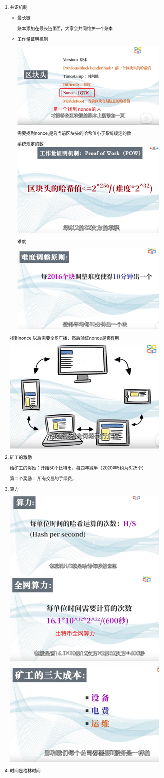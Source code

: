1. 共识机制

   + 最长链

      账本添加在最长链里面，大家会共同维护一个账本

   + 工作量证明机制

      ![avatar](../assets/nonce.jpg)

      需要找到nonce,是的当前区块头的哈希值小于系统规定的数

      系统规定的数
      ![avatar](../assets/pow.jpg)

      难度

      ![avatar](../assets/nandu.jpg)
    
    找到nonce 以后需要全网广播，然后验证nonce是否有用

    ![avatar](../assets/nonce-brocast.jpg)

2. 矿工的激励

   给矿工的奖励：开始50个比特币，每四年减半（2020年5约为6.25个）

   第二个奖励： 所有交易的手续费，

3. 算力

    ![avatar](../assets/suanli.jpg)
    ![avatar](../assets/suanli-2.jpg)

    ![avatar](../assets/cb.jpg)

4. 时间是格林时间